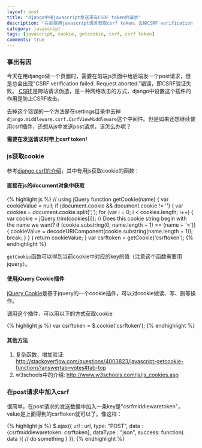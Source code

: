 ```yaml
---
layout: post
title: "django中用javascript发送带有CSRF token的请求"
description: "在前端用javascript语言获取csrf token，去掉CSRF verification failed错误."
category: javascript
tags: [javascript, cookie, getcookie, csrf, csrf token]
comments: true
---
```


### 事出有因

今天在用django做一个页面时，需要在前端js页面中给后端发一个post请求，但是总会出现"CSRF verification failed. Request aborted."错误，即CSRF验证失败。 [CSRF][]是跨站请求伪造，是一种网络攻击的方式，django中设置这个插件的作用是防止CSRF攻击。

去掉这个错误的一个方法是在settings目录中去掉`django.middleware.csrf.CsrfViewMiddleware`这个中间件。但是如果还想继续使用csrf插件，还想从js中发送post请求，该怎么办呢？

**需要在发送请求时带上csrf token!**

<!-- more -->

### js获取cookie

参考[django csrf的介绍][django-csrf]，其中有用js获取cookie的函数：

#### 直接在js的document对象中获取

{% highlight js %}
// using jQuery
function getCookie(name) {
    var cookieValue = null;
    if (document.cookie && document.cookie != '') {
        var cookies = document.cookie.split(';');
        for (var i = 0; i < cookies.length; i++) {
            var cookie = jQuery.trim(cookies[i]);
            // Does this cookie string begin with the name we want?
            if (cookie.substring(0, name.length + 1) == (name + '=')) {
                cookieValue = decodeURIComponent(cookie.substring(name.length + 1));
                break;
            }
        }
    }
    return cookieValue;
}
var csrftoken = getCookie('csrftoken');
{% endhighlight %}

`getCookie`函数可以得到当前cookie中对应的key的值（注意这个函数需要用jquery）。

#### 使用jQuery Cookie插件

[jQuery Cookie][]是基于jquery的一个cookie插件，可以对cookie做读、写、删等操作。

调用这个插件，可以用以下的方式获取cookie

{% highlight js %}
var csrftoken = $.cookie('csrftoken');
{% endhighlight %}

#### 其他方法

1. 复杂函数，增加验证: <http://stackoverflow.com/questions/4003823/javascript-getcookie-functions?answertab=votes#tab-top>
2. w3schools中的介绍: <http://www.w3schools.com/js/js_cookies.asp>

### 在post请求中加入csrf

很简单，在post请求的发送数据中加入一条key是"csrfmiddlewaretoken"，value是上面得到的csrftoken就可以了。像这样：

{% highlight js %}
$.ajax({
    url : url,
    type: "POST",
    data : {csrfmiddlewaretoken: csrftoken},
    dataType : "json",
    success: function( data ){
        // do something
    }
});
{% endhighlight %}


[CSRF]: http://baike.baidu.com/view/1609487.htm
[django-csrf]: https://docs.djangoproject.com/en/dev/ref/contrib/csrf/
[jQuery Cookie]: http://plugins.jquery.com/cookie/
